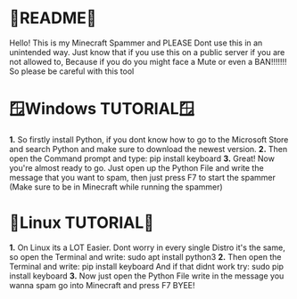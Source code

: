 # 📖README📖
                                            
Hello! This is my Minecraft Spammer and PLEASE Dont use this in an unintended way. Just know that if you use this on a public server if you are not allowed to, Because if you do you might face a Mute or even a BAN!!!!!!!
So please be careful with this tool

# 🪟Windows TUTORIAL🪟

**1.** So firstly install Python, if you dont know how to go to the Microsoft Store and search Python and make sure to download the newest version.
**2.** Then open the Command prompt and type: pip install keyboard
**3.** Great! Now you're almost ready to go. Just open up the Python File and write the message that you want to spam, then just press F7 to start the spammer (Make sure to be in Minecraft while running the spammer)

# 🐧Linux TUTORIAL🐧
                                                                                              
**1.** On Linux its a LOT Easier. Dont worry in every single Distro it's the same, so open the Terminal and write: sudo apt install python3
**2.** Then open the Terminal and write: pip install keyboard
And if that didnt work try: sudo pip install keyboard
**3.** Now just open the Python File write in the message you wanna spam go into Minecraft and press F7
BYEE!
